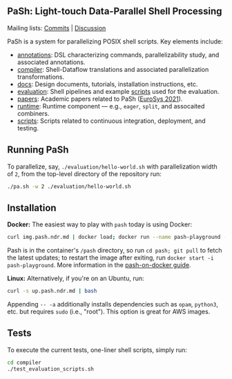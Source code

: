 ## PaSh: Light-touch Data-Parallel Shell Processing

Mailing lists: [Commits](https://groups.google.com/g/pash-commits) | [Discussion](https://groups.google.com/g/pash-discuss)

PaSh is  a system for  parallelizing POSIX shell  scripts. Key elements include:

* [annotations](./annotations/): DSL characterizing commands, parallelizability study, and associated annotations.
* [compiler](./compiler): Shell-Dataflow translations and associated parallelization transformations.
* [docs](./docs): Design documents, tutorials, installation instructions, etc.
* [evaluation](./evaluation): Shell pipelines and example [scripts](./evaluation/scripts) used for the evaluation.
* [papers](./papers): Academic papers related to PaSh ([EuroSys 2021](https://arxiv.org/abs/2007.09436)).
* [runtime](./runtime): Runtime component — e.g., `eager`, `split`, and assocaited combiners.
* [scripts](./scripts): Scripts related to continuous integration, deployment, and testing.

## Running PaSh

To parallelize, say, `./evaluation/hello-world.sh` with parallelization width of `2`, from the top-level directory of the repository run:

```sh
./pa.sh -w 2 ./evaluation/hello-world.sh
``` 

## Installation

**Docker:** The easiest way to play with `pash` today is using Docker:

```sh
curl img.pash.ndr.md | docker load; docker run --name pash-playground -it pash/18.04
```

Pash is in the container's `/pash` directory, so run `cd pash; git pull` to fetch the latest updates; to restart the image after exiting, run `docker start -i pash-playground`.
More information in the [pash-on-docker guide](./docker.md).

**Linux:** Alternatively, if you're on an Ubuntu, run:

```sh
curl -s up.pash.ndr.md | bash
```

Appending `-- -a` additionally installs dependencies such as `opam`, `python3`, etc. but requires `sudo` (i.e., "root"). This option is great for AWS images.

## Tests

To execute the current tests, one-liner shell scripts, simply run:

```sh
cd compiler
./test_evaluation_scripts.sh
```

